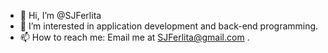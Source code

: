 - 👋 Hi, I’m @SJFerlita
- 👀 I’m interested in application development and back-end programming.
- 📫 How to reach me: Email me at SJFerlita@gmail.com .

<!---
SJFerlita/SJFerlita is a ✨ special ✨ repository because its `README.md` (this file) appears on your GitHub profile.
You can click the Preview link to take a look at your changes.
--->
